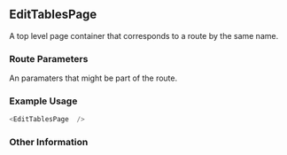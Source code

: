 ## EditTablesPage
A top level page container that corresponds to a route by the same name.

### Route Parameters
An paramaters that might be part of the route.

### Example Usage

```js
<EditTablesPage  />
```


### Other Information
